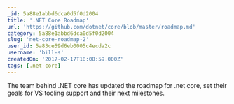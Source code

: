 ```yaml
---
_id: 5a88e1abbd6dca0d5f0d2004
title: '.NET Core Roadmap'
url: 'https://github.com/dotnet/core/blob/master/roadmap.md'
category: 5a88e1abbd6dca0d5f0d2004
slug: 'net-core-roadmap-2'
user_id: 5a83ce59d6eb0005c4ecda2c
username: 'bill-s'
createdOn: '2017-02-17T18:08:59.000Z'
tags: [.net-core]
---
```


The team behind .NET core has updated the roadmap for .net core, set their goals for VS tooling support and their next milestones.
